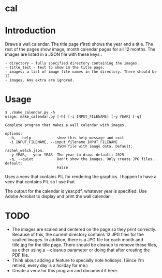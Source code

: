 # cal

# Introduction

Draws a wall calendar. The title page (first) shows the year and a
title. The rest of the pages show image, month calendar pages for all
12 months. The images are listed in a JSON file with these keys::

    - directory - fully specified directory containing the images.
	- title_text - text to show in the title page.
	- images: a list of image file names in the directory. There should be 12
	- images. Any extra are ignored.

# Usage

    $ ./make_calendar.py -h
    usage: make_calendar.py [-h] [-i INPUT_FILENAME] [-y YEAR] [-q]

    Complete program that makes a wall calendar with images.

    options:
      -h, --help            show this help message and exit
      -i INPUT_FILENAME, --input_filename INPUT_FILENAME
                            JSON file with image data. Default: rachel_welch.json.
      -y YEAR, --year YEAR  The year to draw. default: 2025
      -q, --quiet           Don't show the images. Only create JPG files. default:
                            False
Uses a venv that contains PIL for rendering the graphics. I happen to
have a venv that contains PIL so I use that.

The output for the calendar is year.pdf, whatever year is
specified. Use Adobe Acrobat to display and print the wall calendar.

# TODO

  - The images are scaled and centered on the page so they print
    correctly. Because of this, the current directory contains 12 JPG
    files for the scalled images. In addition, there is a JPG file for
    each month and title.jpg for the title page. There should be
    cleanup to remove these files, as either using a --cleanup
    parameter or doing that after creating the PDF file.
  - Think about adding a feature to specially note holidays. (Since I'm
    retired, every day is a holiday for me.)
  - Create a venv for this program and document it here.
